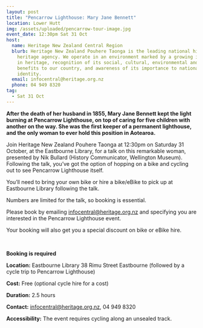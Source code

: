 ```yaml
---
layout: post
title: "Pencarrow Lighthouse: Mary Jane Bennett"
location: Lower Hutt
img: /assets/uploaded/pencarrow-tour-image.jpg
event_date: 12:30pm Sat 31 Oct
host:
  name: Heritage New Zealand Central Region
  blurb: Heritage New Zealand Pouhere Taonga is the leading national historic
    heritage agency. We operate in an environment marked by a growing interest
    in heritage, recognition of its social, cultural, environmental and economic
    benefits to our country, and awareness of its importance to national
    identity.
  email: infocentral@heritage.org.nz
  phone: 04 949 8320
tag:
  - Sat 31 Oct
---
```

**After the death of her husband in 1855, Mary Jane Bennett kept the light burning at Pencarrow Lighthouse, on top of caring for five children with another on the way. She was the first keeper of a permanent lighthouse, and the only woman to ever hold this position in Aotearoa.** 

Join Heritage New Zealand Pouhere Taonga at 12:30pm on Saturday 31 October, at the Eastbourne Library, for a talk on this remarkable woman, presented by Nik Bullard (History Communicator, Wellington Museum). Following the talk, you’ve got the option of hopping on a bike and cycling out to see Pencarrow Lighthouse itself. 

You’ll need to bring your own bike or hire a bike/eBike to pick up at Eastbourne Library following the talk. 

Numbers are limited for the talk, so booking is essential. 

Please book by emailing infocentral@heritage.org.nz and specifying you are interested in the Pencarrow Lighthouse event.  

Your booking will also get you a special discount on bike or eBike hire.

<br>

**Booking is required**

**Location:** Eastbourne Library 38 Rimu Street Eastbourne (followed by a cycle trip to Pencarrow Lighthouse)

**Cost:** Free (optional cycle hire for a cost)

**Duration:** 2.5 hours

**Contact:** infocentral@heritage.org.nz, 04 949 8320

**Accessibility:** The event requires cycling along an unsealed track.